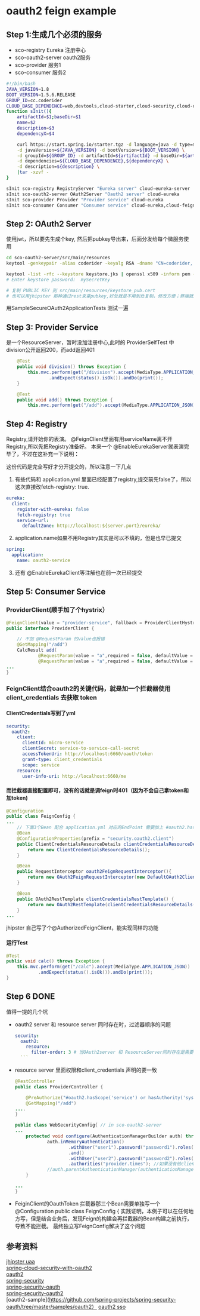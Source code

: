 # oauth2 feign example

## Step 1:生成几个必须的服务
- sco-registry Eureka 注册中心
- sco-oauth2-server oauth2服务
- sco-provider 服务1
- sco-consumer 服务2

```bash
#!/bin/bash
JAVA_VERSION=1.8
BOOT_VERSION=1.5.6.RELEASE
GROUP_ID=cc.coderider
CLOUD_BASE_DEPENDENCE=web,devtools,cloud-starter,cloud-security,cloud-oauth2
function sInit(){
    artifactId=$1;baseDir=$1
    name=$2
    description=$3
    dependencyX=$4

    curl https://start.spring.io/starter.tgz -d language=java -d type=maven-project \
    -d javaVersion=${JAVA_VERSION} -d bootVersion=${BOOT_VERSION} \
    -d groupId=${GROUP_ID} -d artifactId=${artifactId} -d baseDir=${artifactId} -d name=${name} \
    -d dependencies=${CLOUD_BASE_DEPENDENCE},${dependencyX} \
    -d description=${description} \
    |tar -xzvf -
}

sInit sco-registry RegistryServer "Eureka server" cloud-eureka-server
sInit sco-oauth2-server OAuth2Server "Oauth2 server" cloud-eureka
sInit sco-provider Provider "Provider service" cloud-eureka
sInit sco-consumer Consumer "Consumer service" cloud-eureka,cloud-feign,cloud-hystrix


```


## Step 2: OAuth2 Server
使用jwt，所以要先生成个key, 然后把pubkey导出来，后面分发给每个微服务使用
```bash
cd sco-oauth2-server/src/main/resources
keytool -genkeypair -alias coderider -keyalg RSA -dname "CN=coderider, L=GuangZhou, ST=GuangDong, C=CN" -keypass mySecretKey -keystore keystore.jks -storepass mySecretKey

keytool -list -rfc --keystore keystore.jks | openssl x509 -inform pem -pubkey
# Enter keystore password:  mySecretKey

# 复制 PUBLIC KEY 到 src/main/resources/keystore_pub.cert
# 也可以用jhipster 那种通过rest来拿pubkey,好处就是不用到处复制，修改方便；弊端就是全部都要依赖oauth 服务才能启动
```
用SampleSecureOAuth2ApplicationTests 测试一遍

## Step 3: Provider Service
是一个ResourceServer，暂时没加注册中心,此时的
ProviderSelfTest 中 division公开返回200，而add返回401
```java
    @Test
    public void division() throws Exception {
        this.mvc.perform(get("/division").accept(MediaType.APPLICATION_JSON))
                .andExpect(status().isOk()).andDo(print());
    }

    @Test
    public void add() throws Exception {
        this.mvc.perform(get("/add").accept(MediaType.APPLICATION_JSON))
```

## Step 4: Registry
Registry,请开始你的表演。
@FeignClient里面有用serviceName离不开Registry,所以先把Registry准备好。
本来一个 @EnableEurekaServer就表演完毕了，不过在这补充一下说明：

这份代码是完全写好才分开提交的，所以注意一下几点
1. 有些代码和 application.yml 里面已经配置了registry,提交前先false了，所以这次直接改fetch-registry: true.
```yml
eureka:
  client:
    register-with-eureka: false
    fetch-registry: true
    service-url:
      defaultZone: http://localhost:${server.port}/eureka/

```
2. application.name如果不用Registry其实是可以不填的，但是也早已提交
```yml
spring:
  application:
    name: oauth2-service
```
3. 还有 @EnableEurekaClient等注解也在前一次已经提交

## Step 5: Consumer Service
### ProviderClient(顺手加了个hystrix）
```java
@FeignClient(value = "provider-service", fallback = ProviderClientHystrix.class)
public interface ProviderClient {

    // 不加 @RequestParam 的value也报错
    @GetMapping("/add")
    CalcResult add(
            @RequestParam(value = "a",required = false, defaultValue = "0") int a,
            @RequestParam(value = "a",required = false, defaultValue = "0") int b);
...
}
```
### FeignClient结合oauth2的关键代码，就是加一个拦截器使用 client_credentials 去获取 token
#### ClientCredentials写到了yml
```yml
security:
  oauth2:
    client:
      clientId: micro-service
      clientSecret: service-to-service-call-secret
      accessTokenUri: http://localhost:6660/oauth/token
      grant-type: client_credentials
      scope: service
    resource:
      user-info-uri: http://localhost:6660/me
```

#### 而拦截器直接配置即可，没有的话就是调feign时401（因为不会自己拿token和加token)
```java
@Configuration
public class FeignConfig {
...
    // 下面3个Bean 配合 application.yml 对应的EndPoint 需要加上 #oauth2.hasScope('server')
    @Bean
    @ConfigurationProperties(prefix = "security.oauth2.client")
    public ClientCredentialsResourceDetails clientCredentialsResourceDetails() {
        return new ClientCredentialsResourceDetails();
    }

    @Bean
    public RequestInterceptor oauth2FeignRequestInterceptor(){
        return new OAuth2FeignRequestInterceptor(new DefaultOAuth2ClientContext(), clientCredentialsResourceDetails());
    }

    @Bean
    public OAuth2RestTemplate clientCredentialsRestTemplate() {
        return new OAuth2RestTemplate(clientCredentialsResourceDetails());
    }
...
```
jhipster 自己写了个@AuthorizedFeignClient，能实现同样的功能

#### 运行Test
```java
@Test
public void calc() throws Exception {
    this.mvc.perform(get("/calc").accept(MediaType.APPLICATION_JSON))
            .andExpect(status().isOk()).andDo(print());
}
```

## Step 6 DONE

值得一提的几个坑
- oauth2 server 和 resource server 同时存在时，过滤器顺序的问题
    ```yml
    security:
      oauth2:
        resource:
          filter-order: 3 # 当OAuth2server 和 ResourceServer同时存在是需要考虑这个优先级的问题
      ```
- resource server 里面权限和client_credentials 声明的要一致
    ```java
    @RestController
    public class ProviderController {

        @PreAuthorize("#oauth2.hasScope('service') or hasAuthority('system')")
        @GetMapping("/add")
    ....
    }

    public class WebSecurityConfig{ // in sco-oauth2-server
    ...
        protected void configure(AuthenticationManagerBuilder auth) throws Exception {
                auth.inMemoryAuthentication()
                        .withUser("user1").password("password1").roles("USER")
                        .and()
                        .withUser("user2").password("password2").roles("USER")
                        .authorities("provider.times"); //如果没有给clientId加Authority 那就用scope来区分也可以@PreAuthorized('#oauth2.hasScope('service')
                //auth.parentAuthenticationManager(authenticationManager);
        }

    ...
    }
    ```
- FeiginClient的OauthToken 拦截器那三个Bean需要单独写一个 @Configuration public class FeignConfig {
    实践证明，本例子可以在任何地方写，但是结合业务后，发现Feign的构建会再拦截器的Bean构建之前执行，导致不能拦截。
    最终独立写FeignConfig解决了这个问题


## 参考资料
[jhipster uaa](https://jhipster.github.io/using-uaa/)  
[spring-cloud-security-with-oauth2](http://stytex.de/blog/2016/02/01/spring-cloud-security-with-oauth2/)  
[oauth2](https://tools.ietf.org/html/rfc6749#section-4)  
[spring-security](http://projects.spring.io/spring-security/)  
[spring-security-oauth](https://projects.spring.io/spring-security-oauth/)  
[spring-security-oauth2](https://projects.spring.io/spring-security-oauth/docs/oauth2.html)  
[oauth2-sample](https://github.com/spring-projects/spring-security-oauth/tree/master/samples/oauth2）
[oauth2 sso](https://github.com/spring-guides/tut-spring-security-and-angular-js/blob/master/oauth2-vanilla/README.adoc)  
